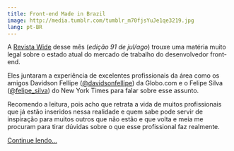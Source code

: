 ```yaml
---
title: Front-end Made in Brazil
image: http://media.tumblr.com/tumblr_m70fjsYuJe1qe3219.jpg
lang: pt-BR
---
```


A [Revista Wide](http://www.revistawide.com.br/) desse mês (_edição 91 de jul/ago_) trouxe uma matéria muito legal sobre o estado atual do mercado de trabalho do desenvolvedor front-end.

Eles juntaram a experiência de excelentes profissionais da área como os amigos Davidson Fellipe ([@davidsonfellipe](http://twitter.com/davidsonfellipe)) da Globo.com e o Felipe Silva ([@felipe_silva](http://twitter.com/felipe_silva)) do New York Times para falar sobre esse assunto. 

Recomendo a leitura, pois acho que retrata a vida de muitos profissionais que já estão inseridos nessa realidade e quem sabe pode servir de inspiração para muitos outros que não estão e que volta e meia me procuram para tirar dúvidas sobre o que esse profissional faz realmente.

[Continue lendo…](http://www.revistawide.com.br/downloads/91/Wide91Pdf1.pdf)